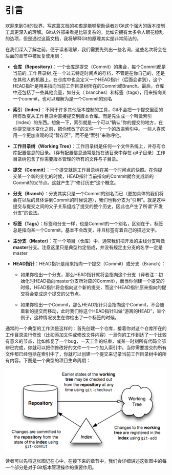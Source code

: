 # 引言

欢迎来到Git的世界，写这篇文档的初衷是能够帮助读者对Git这个强大的版本控制工具更深入的理解。Git从外部来看是比较复杂的，比如它拥有太多令人眼花缭乱的选项，但是通过这篇文档，我将解释Git的原理其实是非常简洁的。

在我们深入了解之前，便于读者理解，我们需要先列出一些名词，这些名次将会在后面的章节中被反复使用到：

* **仓库（Repository）**：一个仓库是提交（Commit）的集合，每个Commit都是当前的_工作目录树_在一个过去特定时间点的存档，不管是在你自己的，还是在其他人的机器上。在仓库中也会定义一个HEAD指针（后面会讲到），这个HEAD指针是用来指向当前工作目录树所在的Commit或Branch。最后，仓库中还包括了一些其他变量，如分支（ branches）和标签（tags），用来指向某一个commit，也可以理解为是一个Commit的别名
* **索引（Index）**：不同于许多其他版本控制的工具，Git不会把一个提交里面的所有改变从工作目录树直接提交到版本仓库。而是先生成一个叫做索引（Index）的东西。想象一下，索引就是一个可以“确认”你的提交的地方，在你提交版本变化之前，把你修改了的文件一个一个的放进索引中。一些人喜欢用一个更加直观的词“暂存区”，而不是“索引”来称呼他。
* **工作目录树（Working Tree）**：工作目录树是任何一个文件系统上，并存有仓库配置信息的目录。（存有配置信息通常是指在该目录中存在.git子目录）工作目录树包含了你需要版本管理的所有的文件与子目录。
* **提交（Commit）**：一个提交就是工作目录树在某一个时间点的快照。在你提交某一个新的变化的时候，HEAD指针当前指向的Commit就会变成新的Commit的父节点。这就产生了“修订历史”这个概念。
* **分支（Branch）**：分支其实只是一个Commit的别名而已（更加具体的我们将会在以后的具体讲到Commit的时候说道），我们也称分支为“引用”。就是这种提交与提交之间的父子关系组成了提交的整个历史，因此也产生了所谓“开发分支”的说法。
* **标签（Tags）**：标签和分支一样，也是Commit的一个别名，区别在于，标签总是指向某一个Commit，基本不会改变，并且标签有着自己的描述文字。

* **主分支（Master）**：在一个项目（仓库）中，通常我们把开发的主线分支叫做**master**分支。注意这里只是典型约定俗成，并没有规定主分支的名字一定是master

* **HEAD指针**：HEAD指针是用来指向一个提交（Commit）或分支（Branch）：

  * 如果你检出一个分支，那么HEAD指针就将会指向这个分支（译者注：初始化时HEAD指向master分支所对应的Commit），而当你创建一个提交的时候，HEAD指针将会指向这个新的提交，而这个HEAD指针原来指向的提交将会变成这个提交的父节点。

  * 如果你检出一个Commit，那么HEAD指针只会指向这个Commit，不会随着新的提交而移动，此时我们称这个HEAD指针叫做“游离的HEAD”，举个例子，这种情况发生在你检出了一个标签的时候。

通常的一个典型的工作流是这样的：首先创建一个仓库，接着你对这个仓库所在的工作目录进行修改（比如添加文件或修改文件内容）一旦你的工作到达了一个比较有意义的节点，比如修复了一个bug，一天工作的结束，或某一时刻所有代码全部辨已完成，你就可以把你修改好的文件一个一个加入索引中。当你需要提交的所有文件都已经包括在索引中了，你就可以创建一个提交来记录当前工作目录树中的所有内容。下图是一个典型的项目生命周期：

![](/assets/overview.png)

读者可以先将这张图记在心中，在接下来的章节中，我们会详细讲述这张图中的每一个部分是对于Git版本管理操作的重要作用。

